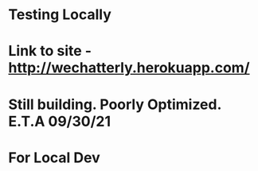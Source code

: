 # Testing Locally

# Link to site - http://wechatterly.herokuapp.com/

# Still building. Poorly Optimized. E.T.A 09/30/21

# For Local Dev
